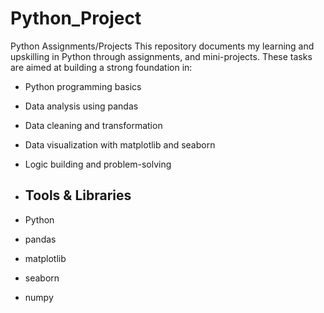 # Python_Project
Python Assignments/Projects
This repository documents my learning and upskilling in Python through assignments, and mini-projects. These tasks are aimed at building a strong foundation in:

- Python programming basics
- Data analysis using pandas
- Data cleaning and transformation
- Data visualization with matplotlib and seaborn
- Logic building and problem-solving

-  ## Tools & Libraries

- Python
- pandas
- matplotlib
- seaborn
- numpy
